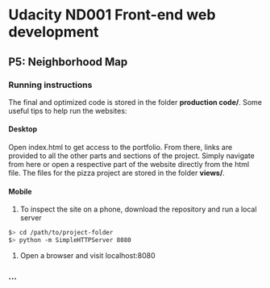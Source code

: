 # Udacity ND001 Front-end web development
## P5: Neighborhood Map

### Running instructions

The final and optimized code is stored in the folder **production code/**.
Some useful tips to help run the websites:

#### Desktop

Open index.html to get access to the portfolio. From there, links are provided to all the other parts and sections of the project. Simply navigate from here or open a respective part of the website directly from the html file. The files for the pizza project are stored in the folder **views/**.

#### Mobile

1. To inspect the site on a phone, download the repository and run a local server

  ```bash
  $> cd /path/to/project-folder
  $> python -m SimpleHTTPServer 8080
  ```

1. Open a browser and visit localhost:8080

### ...